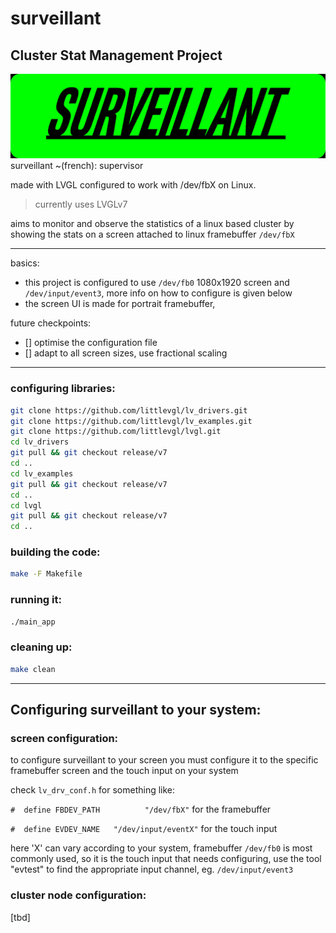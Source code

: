 # surveillant
## Cluster Stat Management Project

![surveillant](lv_resources/surveillant.png "surveillant")
surveillant ~(french): supervisor

made with LVGL configured to work with /dev/fbX on Linux.

> currently uses LVGLv7

aims to monitor and observe the statistics of a linux based cluster by showing the stats on a screen attached to linux framebuffer `/dev/fbX`
___

basics: 
* this project is configured to use `/dev/fb0` 1080x1920 screen and `/dev/input/event3`, more info on how to configure is given below
* the screen UI is made for portrait framebuffer, 

future checkpoints:
- [] optimise the configuration file 
- [] adapt to all screen sizes, use fractional scaling

___

### configuring libraries:
```bash
git clone https://github.com/littlevgl/lv_drivers.git
git clone https://github.com/littlevgl/lv_examples.git
git clone https://github.com/littlevgl/lvgl.git
cd lv_drivers
git pull && git checkout release/v7
cd .. 
cd lv_examples
git pull && git checkout release/v7
cd ..
cd lvgl
git pull && git checkout release/v7
cd ..
```

### building the code:
```bash
make -F Makefile
```

### running it:
```bash
./main_app
```

### cleaning up:
```bash
make clean
```
___ 
## Configuring surveillant to your system:

### screen configuration:

to configure surveillant to your screen you must configure it to the specific framebuffer screen and the touch input on your system

check `lv_drv_conf.h` for something like:

`#  define FBDEV_PATH          "/dev/fbX"` for the framebuffer 

`#  define EVDEV_NAME   "/dev/input/eventX"` for the touch input

here 'X' can vary according to your system, framebuffer `/dev/fb0` is most commonly used, so it is the touch input that needs configuring, use the tool "evtest" to find the appropriate input channel, eg. `/dev/input/event3`

### cluster node configuration:
[tbd]
